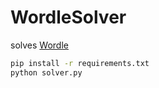 # WordleSolver

solves [Wordle](https://www.nytimes.com/games/wordle/index.html)

```bash
pip install -r requirements.txt
python solver.py
```
